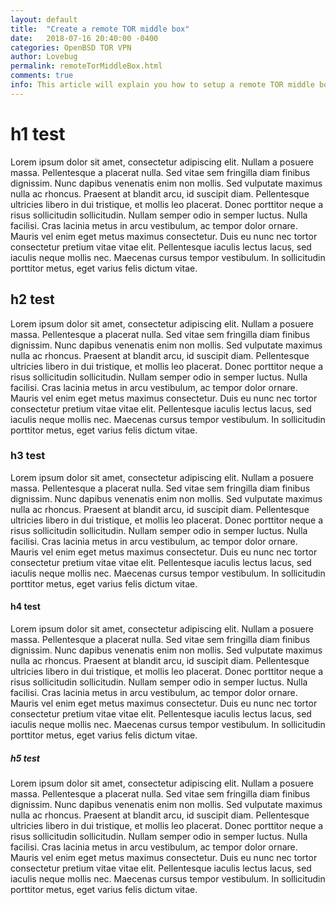 ```yaml
---
layout: default
title:  "Create a remote TOR middle box"
date:   2018-07-16 20:40:00 -0400
categories: OpenBSD TOR VPN
author: Lovebug
permalink: remoteTorMiddleBox.html
comments: true
info: This article will explain you how to setup a remote TOR middle box on a remote OpenBSD server
---
```


# h1 test

Lorem ipsum dolor sit amet, consectetur adipiscing elit. Nullam a posuere massa. Pellentesque a placerat nulla. Sed vitae sem fringilla diam finibus dignissim. Nunc dapibus venenatis enim non mollis. Sed vulputate maximus nulla ac rhoncus. Praesent at blandit arcu, id suscipit diam. Pellentesque ultricies libero in dui tristique, et mollis leo placerat. Donec porttitor neque a risus sollicitudin sollicitudin. Nullam semper odio in semper luctus. Nulla facilisi. Cras lacinia metus in arcu vestibulum, ac tempor dolor ornare. Mauris vel enim eget metus maximus consectetur. Duis eu nunc nec tortor consectetur pretium vitae vitae elit. Pellentesque iaculis lectus lacus, sed iaculis neque mollis nec. Maecenas cursus tempor vestibulum. In sollicitudin porttitor metus, eget varius felis dictum vitae.

## h2 test

Lorem ipsum dolor sit amet, consectetur adipiscing elit. Nullam a posuere massa. Pellentesque a placerat nulla. Sed vitae sem fringilla diam finibus dignissim. Nunc dapibus venenatis enim non mollis. Sed vulputate maximus nulla ac rhoncus. Praesent at blandit arcu, id suscipit diam. Pellentesque ultricies libero in dui tristique, et mollis leo placerat. Donec porttitor neque a risus sollicitudin sollicitudin. Nullam semper odio in semper luctus. Nulla facilisi. Cras lacinia metus in arcu vestibulum, ac tempor dolor ornare. Mauris vel enim eget metus maximus consectetur. Duis eu nunc nec tortor consectetur pretium vitae vitae elit. Pellentesque iaculis lectus lacus, sed iaculis neque mollis nec. Maecenas cursus tempor vestibulum. In sollicitudin porttitor metus, eget varius felis dictum vitae.

### h3 test

Lorem ipsum dolor sit amet, consectetur adipiscing elit. Nullam a posuere massa. Pellentesque a placerat nulla. Sed vitae sem fringilla diam finibus dignissim. Nunc dapibus venenatis enim non mollis. Sed vulputate maximus nulla ac rhoncus. Praesent at blandit arcu, id suscipit diam. Pellentesque ultricies libero in dui tristique, et mollis leo placerat. Donec porttitor neque a risus sollicitudin sollicitudin. Nullam semper odio in semper luctus. Nulla facilisi. Cras lacinia metus in arcu vestibulum, ac tempor dolor ornare. Mauris vel enim eget metus maximus consectetur. Duis eu nunc nec tortor consectetur pretium vitae vitae elit. Pellentesque iaculis lectus lacus, sed iaculis neque mollis nec. Maecenas cursus tempor vestibulum. In sollicitudin porttitor metus, eget varius felis dictum vitae.

#### h4 test

Lorem ipsum dolor sit amet, consectetur adipiscing elit. Nullam a posuere massa. Pellentesque a placerat nulla. Sed vitae sem fringilla diam finibus dignissim. Nunc dapibus venenatis enim non mollis. Sed vulputate maximus nulla ac rhoncus. Praesent at blandit arcu, id suscipit diam. Pellentesque ultricies libero in dui tristique, et mollis leo placerat. Donec porttitor neque a risus sollicitudin sollicitudin. Nullam semper odio in semper luctus. Nulla facilisi. Cras lacinia metus in arcu vestibulum, ac tempor dolor ornare. Mauris vel enim eget metus maximus consectetur. Duis eu nunc nec tortor consectetur pretium vitae vitae elit. Pellentesque iaculis lectus lacus, sed iaculis neque mollis nec. Maecenas cursus tempor vestibulum. In sollicitudin porttitor metus, eget varius felis dictum vitae.

##### h5 test

Lorem ipsum dolor sit amet, consectetur adipiscing elit. Nullam a posuere massa. Pellentesque a placerat nulla. Sed vitae sem fringilla diam finibus dignissim. Nunc dapibus venenatis enim non mollis. Sed vulputate maximus nulla ac rhoncus. Praesent at blandit arcu, id suscipit diam. Pellentesque ultricies libero in dui tristique, et mollis leo placerat. Donec porttitor neque a risus sollicitudin sollicitudin. Nullam semper odio in semper luctus. Nulla facilisi. Cras lacinia metus in arcu vestibulum, ac tempor dolor ornare. Mauris vel enim eget metus maximus consectetur. Duis eu nunc nec tortor consectetur pretium vitae vitae elit. Pellentesque iaculis lectus lacus, sed iaculis neque mollis nec. Maecenas cursus tempor vestibulum. In sollicitudin porttitor metus, eget varius felis dictum vitae.
